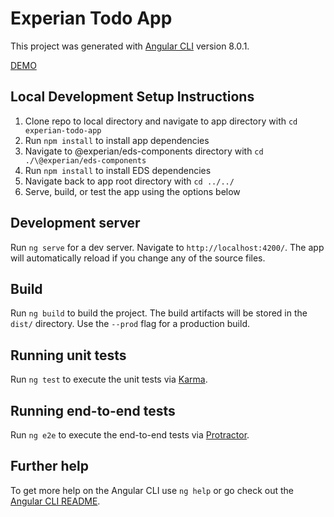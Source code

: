 # Experian Todo App

This project was generated with [Angular CLI](https://github.com/angular/angular-cli) version 8.0.1.

[DEMO](https://d31uyg0txbbggp.cloudfront.net/)

## Local Development Setup Instructions

1. Clone repo to local directory and navigate to app directory with `cd experian-todo-app`
2. Run `npm install` to install app dependencies
3. Navigate to @experian/eds-components directory with `cd ./\@experian/eds-components`
4. Run `npm install` to install EDS dependencies
5. Navigate back to app root directory with `cd ../../`
6. Serve, build, or test the app using the options below

## Development server

Run `ng serve` for a dev server. Navigate to `http://localhost:4200/`. The app will automatically reload if you change any of the source files.

## Build

Run `ng build` to build the project. The build artifacts will be stored in the `dist/` directory. Use the `--prod` flag for a production build.

## Running unit tests

Run `ng test` to execute the unit tests via [Karma](https://karma-runner.github.io).

## Running end-to-end tests

Run `ng e2e` to execute the end-to-end tests via [Protractor](http://www.protractortest.org/).

## Further help

To get more help on the Angular CLI use `ng help` or go check out the [Angular CLI README](https://github.com/angular/angular-cli/blob/master/README.md).
